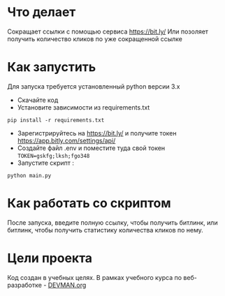 # Что делает

Сокращает ссылки с помощью сервиса https://bit.ly/
Или позоляет получить количество кликов по уже сокращенной ссылке

# Как запустить

Для запуска требуется установленный  python версии 3.х
- Скачайте код
- Установите зависимости из requirements.txt
 ```
 pip install -r requirements.txt
 ```

- Зарегистрируйтесь на https://bit.ly/ и получите токен https://app.bitly.com/settings/api/
- Создайте файл .env и поместите туда свой токен `TOKEN=gskfg;lksh;fgo348`
- Запустите скрипт :
```
python main.py
```

# Как работать со скриптом

После запуска, введите полную ссылку, чтобы получить битлинк, или битлинк, чтобы получить статистику количества кликов по нему.



# Цели проекта

Код создан в учебных целях. В рамках учебного курса по веб-разработке - [DEVMAN.org](https://devman.org)
